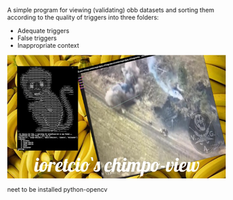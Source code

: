 A simple program for viewing (validating) obb datasets and sorting them according to the quality of triggers into three folders: 

- Adequate triggers
- False triggers
- Inappropriate context

![Image1](resources/1.jpg)

neet to be installed python-opencv



